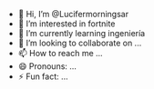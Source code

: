 - 👋 Hi, I’m @Lucifermorningsar
- 👀 I’m interested in fortnite
- 🌱 I’m currently learning ingeniería 
- 💞️ I’m looking to collaborate on ...
- 📫 How to reach me ...
- 😄 Pronouns: ...
- ⚡ Fun fact: ...

<!---
Lucifermorningsar/Lucifermorningsar is a ✨ special ✨ repository because its `README.md` (this file) appears on your GitHub profile.
You can click the Preview link to take a look at your changes.
--->
